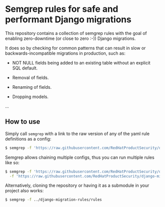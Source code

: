 # Semgrep rules for safe and performant Django migrations

This repository contains a collection of semgrep rules with the goal of
enabling zero-downtime (or close to zero :-)) Django migrations.

It does so by checking for common patterns that can result in slow or
backwards-incompatible migrations in production, such as:

* NOT NULL fields being added to an existing table without an explicit
  SQL default.

* Removal of fields.

* Renaming of fields.

* Dropping models.

...

## How to use

Simply call `semgrep` with a link to the raw version of any of the yaml rule
definitions as a config:

```bash
$ semgrep -f 'https://raw.githubusercontent.com/RedHatProductSecurity/django-migration-rules/master/rules/django-migration-slow-default.yaml'
```

Semgrep allows chaining multiple configs, thus you can run multiple rules like so:

```bash
$ semgrep -f 'https://raw.githubusercontent.com/RedHatProductSecurity/django-migration-rules/master/rules/django-migration-slow-default.yaml' \
  -f 'https://raw.githubusercontent.com/RedHatProductSecurity/django-migration-rules/master/rules/django-migration-remove-field.yaml'
```

Alternatively, cloning the repository or having it as a submodule in your project also works:

```bash
$ semgrep -f ../django-migration-rules/rules
```
